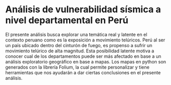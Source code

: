 # Análisis de vulnerabilidad sísmica a nivel departamental en Perú

El presente análisis busca explorar una temática real y latente en el contexto peruano como es la exposición a movimiento telúricos. Perú al ser un país ubicado dentro del cinturón de fuego, es propenso a sufrir un movimiento telúrico de alta magnitud. Esta posibilidad latente motiva a conocer cual de los departamentos puede ser más afectado en base a un análisis exploratorio geográfico en base a mapas. 
Los mapas en python son generados con la librería Folium, la cual permite personalizar y tiene herramientas que nos ayudarán a dar ciertas conclusiones en el presente análisis.
